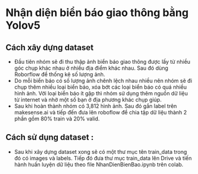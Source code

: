 # **Nhận diện biển báo giao thông bằng Yolov5**

## **Cách xây dựng dataset**
  * Đầu tiên nhóm sẽ đi thu thập ảnh biển báo giao thông được lấy từ nhiều góc chụp khác nhau ở nhiều địa điểm khác nhau. Sau đó dùng Roborflow để thống kê số lượng ảnh.
  * Do mỗi biển báo có số lượng ảnh chênh lệch nhau nhiều nên nhóm sẽ đi chụp thêm nhiều loại biển báo, xóa bớt các loại biển báo có quá nhiều hình ảnh. Với loại biển báo ít gặp thì nhóm sử dụng thêm nguồn dữ liệu từ internet và nhờ một số bạn ở địa phương khác chụp giúp.
  * Sau khi hoàn thành nhóm có 3,812 hình ảnh. Sau đó gắn label trên makesense.ai và tiếp đến đưa lên roboflow để chia tập dữ liệu thành 2 phần gồm 80% train và 20% valid.

## **Cách sử dụng dataset :**
  * Sau khi xây dựng dataset xong sẽ có một thư mục tên train_data trong đó có images và labels. Tiếp đó đưa thư mục train_data lên Drive và tiến hành huấn luyện dữ liệu theo file NhanDienBienBao.ipynb trên colab.
